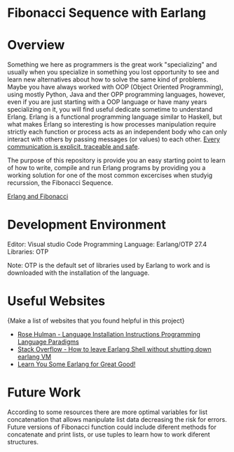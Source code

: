 # Fibonacci Sequence with Earlang
# Overview
Something we here as programmers is the great work "specializing" and usually when you specialize in something you lost opportunity to see and learn new alternatives about how to solve the same kind of problems. Maybe you have always worked with OOP (Object Oriented Programming), using mostly Python, Java and ther OPP programming languages, however, even if you are just starting with a OOP language or have many years specializing on it, you will find useful dedicate sometime to understand Erlang. Erlang is a functional programming language similar to Haskell, but what makes Erlang so interesting is how processes manipulation require strictly each function or process acts as an independent body who can only interact with others by passing messages (or values) to each other. [Every communication is explicit, traceable and safe](https://learnyousomeerlang.com/introduction#what-is-erlang).

The purpose of this repository is provide you an easy starting point to learn of how to write, compile and run Erlang programs by providing you a working solution for one of the most common excercises when studyig recurssion, the Fibonacci Sequence.

[Erlang and Fibonacci](https://youtu.be/xqytuu0b_bY)

# Development Environment

Editor: Visual studio Code
Programming Language: Earlang/OTP 27.4
Libraries: OTP 

Note: OTP is the default set of libraries used by Earlang to work and is downloaded with the installation of the language.

# Useful Websites

{Make a list of websites that you found helpful in this project}
* [Rose Hulman - Language Installation Instructions
Programming Language Paradigms](https://www.rose-hulman.edu/class/cs/csse403/201110/teamRepos/HonestJimsMiracleTonic/index.html)
* [Stack Overflow - How to leave Earlang Shell without shutting down earlang VM](https://stackoverflow.com/questions/44268424/how-to-leave-erlang-shell-without-shutting-down-erlang-vm)
* [Learn You Some Earlang for Great Good!](https://learnyousomeerlang.com/syntax-in-functions#pattern-matching)

# Future Work
According to some resources there are more optimal variables for list concatenation that allows manipulate list data decreasing the risk for errors.
Future versions of Fibonacci function could include diferent methods for concatenate and print lists, or use tuples to learn how to work diferent structures.

